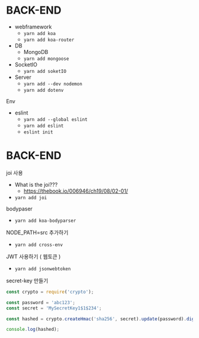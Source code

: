 # BACK-END

- webframework
  - `yarn add koa`
  - `yarn add koa-router`
- DB
  - MongoDB
  - `yarn add mongoose`
- SocketIO
  - `yarn add soketIO`
- Server
  - `yarn add --dev nodemon`
  - `yarn add dotenv`

Env

- eslint
  - `yarn add --global eslint`
  - `yarn add eslint`
  - `eslint init`

# BACK-END

joi 사용

- What is the joi???
  - <https://thebook.io/006946/ch19/08/02-01/>
- `yarn add joi`

bodypaser

- `yarn add koa-bodyparser`

NODE_PATH=src 추가하기

- `yarn add cross-env`

JWT 사용하기 ( 웹토큰 )

- `yarn add jsonwebtoken`

secret-key 만들기

```javascript
const crypto = require('crypto');

const password = 'abc123';
const secret = 'MySecretKey1$1$234';

const hashed = crypto.createHmac('sha256', secret).update(password).digest('hex');

console.log(hashed);
```




